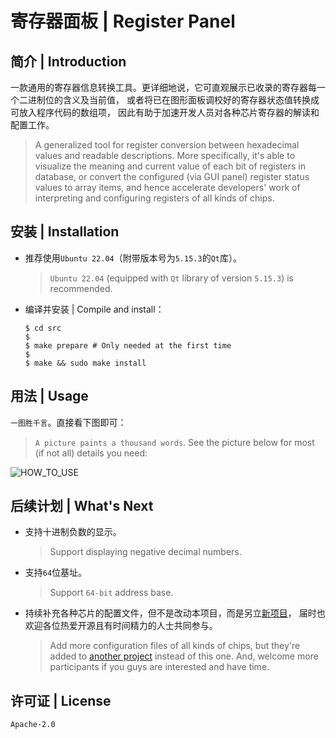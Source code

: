 # 寄存器面板 | Register Panel

## 简介 | Introduction

一款通用的寄存器信息转换工具。更详细地说，它可直观展示已收录的寄存器每一个二进制位的含义及当前值，
或者将已在图形面板调校好的寄存器状态值转换成可放入程序代码的数组项，
因此有助于加速开发人员对各种芯片寄存器的解读和配置工作。

> A generalized tool for register conversion between hexadecimal values and readable descriptions.
More specifically, it's able to visualize the meaning and current value of each bit of registers in database,
or convert the configured (via GUI panel) register status values to array items,
and hence accelerate developers' work of interpreting and configuring registers of all kinds of chips.

## 安装 | Installation

* 推荐使用`Ubuntu 22.04`（附带版本号为`5.15.3`的`Qt`库）。
    > `Ubuntu 22.04` (equipped with `Qt` library of version `5.15.3`) is recommended.

* 编译并安装 | Compile and install：
    ````
    $ cd src
    $
    $ make prepare # Only needed at the first time
    $
    $ make && sudo make install
    ````

## 用法 | Usage

`一图胜千言`。直接看下图即可：

> `A picture paints a thousand words`. See the picture below for most (if not all) details you need:

![HOW_TO_USE](HOW_TO_USE.gif)

## 后续计划 | What's Next

* 支持十进制负数的显示。
    > Support displaying negative decimal numbers.

* 支持`64`位基址。
    > Support `64-bit` address base.

* 持续补充各种芯片的配置文件，但不是改动本项目，而是另立[新项目](https://github.com/FooFooDamon/regpanel-conf)，
届时也欢迎各位热爱开源且有时间精力的人士共同参与。
    > Add more configuration files of all kinds of chips, but they're added to [another project](https://github.com/FooFooDamon/regpanel-conf)
    instead of this one. And, welcome more participants if you guys are interested and have time.

## 许可证 | License

`Apache-2.0`

